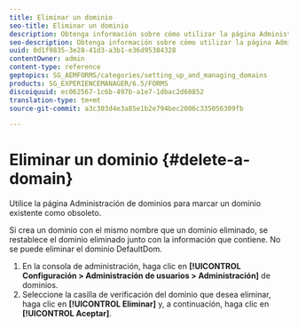 ```yaml
---
title: Eliminar un dominio
seo-title: Eliminar un dominio
description: Obtenga información sobre cómo utilizar la página Administración de dominios para eliminar un dominio o marcar un dominio existente como obsoleto.
seo-description: Obtenga información sobre cómo utilizar la página Administración de dominios para eliminar un dominio o marcar un dominio existente como obsoleto.
uuid: 0d1f9835-3e28-41d3-a3b1-e36d95384328
contentOwner: admin
content-type: reference
geptopics: SG_AEMFORMS/categories/setting_up_and_managing_domains
products: SG_EXPERIENCEMANAGER/6.5/FORMS
discoiquuid: ec062567-1c6b-497b-a1e7-1dbac2d60852
translation-type: tm+mt
source-git-commit: a3c303d4e3a85e1b2e794bec2006c335056309fb

---
```



# Eliminar un dominio {#delete-a-domain}

Utilice la página Administración de dominios para marcar un dominio existente como obsoleto.

Si crea un dominio con el mismo nombre que un dominio eliminado, se restablece el dominio eliminado junto con la información que contiene. No se puede eliminar el dominio DefaultDom.

1. En la consola de administración, haga clic en **[!UICONTROL Configuración > Administración de usuarios > Administración]** de dominios.
1. Seleccione la casilla de verificación del dominio que desea eliminar, haga clic en **[!UICONTROL Eliminar]** y, a continuación, haga clic en **[!UICONTROL Aceptar]**.

